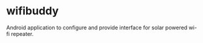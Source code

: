 # wifibuddy

Android application to configure and provide interface for solar powered wi-fi repeater.
